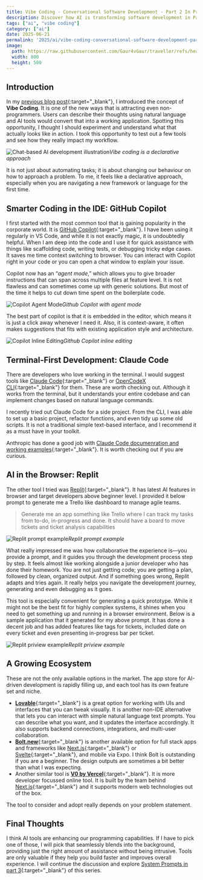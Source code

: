 ```yaml
---
title: Vibe Coding - Conversational Software Development - Part 2 In Practice
description: Discover how AI is transforming software development in Part 2 of my 'Vibe Coding' series. Explore conversational coding, real-time code generation in practice, and the future of developer productivity.
tags: ["ai", "vibe coding"]
category: ["ai"]
date: 2025-06-21
permalink: '2025/ai/vibe-coding-conversational-software-development-part2/'
image:
  path: https://raw.githubusercontent.com/Gaur4vGaur/traveller/refs/heads/master/images/ai/2025-06-21-ai_vibe-coding-conversational-software-development-part2/cover-image-compressed.png
  width: 800
  height: 500
---
```


## Introduction
In my [previous blog post](https://www.gaurgaurav.com/2025/ai/vibe-coding-conversational-software-development-part1/){:target="_blank"}, I introduced the concept of __Vibe Coding__. It is one of the new ways that is attracting even non-programmers. Users can describe their thoughts using natural language and AI tools would convert that into a working application. Spotting this opportunity, I thought I should experiment and understand what that actually looks like in action. I took this opportunity to test out a few tools and see how they really impact my workflow. 

![Chat-based AI development illustration](https://raw.githubusercontent.com/Gaur4vGaur/traveller/refs/heads/master/images/ai/2025-06-21-ai_vibe-coding-conversational-software-development-part2/introduction_vibe.png
)*Vibe coding is a declarative approach*

It is not just about automating tasks; it is about changing our behaviour on how to approach a problem. To me, it feels like a declarative approach, especially when you are navigating a new framework or language for the first time. 

## Smarter Coding in the IDE: GitHub Copilot

I first started with the most common tool that is gaining popularity in the corporate world. It is [GitHub Copilot](https://github.com/features/copilot){:target="_blank"}. I have been using it regularly in VS Code, and while it is not exactly magic, it is undoubtedly helpful. When I am deep into the code and I use it for quick assistance with things like scaffolding code, writing tests, or debugging tricky edge cases. It saves me time context switching to browser. You can interact with Copilot right in your code or you can open a chat window to explain your issue.

Copilot now has an “*agent mode*,” which allows you to give broader instructions that can span across multiple files at feature level. It is not flawless and can sometimes come up with generic solutions. But most of the time it helps to cut down time spent on the boilerplate code.

![Copilot Agent Mode](https://raw.githubusercontent.com/Gaur4vGaur/traveller/refs/heads/master/images/ai/2025-06-21-ai_vibe-coding-conversational-software-development-part2/copilot-agent-mode.png)*Github Copilot with agent mode*

The best part of copilot is that it is embedded in the editor, which means it is just a click away whenever I need it. Also, it is context-aware, it often makes suggestions that fits with existing application style and architecture.

![Copilot Inline Editing](https://raw.githubusercontent.com/Gaur4vGaur/traveller/refs/heads/master/images/ai/2025-06-21-ai_vibe-coding-conversational-software-development-part2/inline-copilot.png)*Github Copilot inline editing*

## Terminal-First Development: Claude Code
There are developers who love working in the terminal. I would suggest tools like [Claude Code](https://docs.anthropic.com/en/home){:target="_blank"} or [OpenCodeX CLI](https://help.openai.com/en/articles/11096431-openai-codex-cli-getting-started){:target="_blank"} for them. These are worth checking out. Although it works from the terminal, but it understands your entire codebase and can implement changes based on natural language commands.

I recently tried out Claude Code for a side project. From the CLI, I was able to set up a basic project, refactor functions, and even tidy up some old scripts. It is not a traditional simple text-based interface, and I recommend it as a must have in your toolkit.

Anthropic has done a good job with [Claude Code documenration and working examples](https://docs.anthropic.com/en/docs/claude-code/quickstart){:target="_blank"}. It is worth checking out if you are curious.

## AI in the Browser: Replit
The other tool I tried was [Replit](https://replit.com/){:target="_blank"}. It has latest AI features in browser and target developers above beginner level. I provided it below prompt to generate me a Trello like dashboard to manage agile teams.
>Generate me an app something like Trello where I can track my tasks from to-do, in-progress and done. It should have a board to move tickets and ticket analysis capabilities

![Replit prompt example](https://raw.githubusercontent.com/Gaur4vGaur/traveller/refs/heads/master/images/ai/2025-06-21-ai_vibe-coding-conversational-software-development-part2/Replit-prompt.png)*Replit prompt example*

What really impressed me was how collaborative the experience is—you provide a prompt, and it guides you through the development process step by step. It feels almost like working alongside a junior developer who has done their homework. You are not just getting code; you are getting a plan, followed by clean, organized output. And if something goes wrong, Replit adapts and tries again. It really helps you navigate the development journey, generating and even debugging as it goes.

This tool is especially convenient for generating a quick prototype. While it might not be the best fit for highly complex systems, it shines when you need to get something up and running in a browser environment. Below is a sample application that it generated for my above prompt. It has done a decent job and has added features like tags for tickets, included date on every ticket and even presenting in-progress bar per ticket.

![Replit priview example](https://raw.githubusercontent.com/Gaur4vGaur/traveller/refs/heads/master/images/ai/2025-06-21-ai_vibe-coding-conversational-software-development-part2/Replit-preview.png)*Replit priview example*

## A Growing Ecosystem
These are not the only available options in the market. The app store for AI-driven development is rapidly filling up, and each tool has its own feature set and niche.
-	[**Lovable**](https://lovable.dev/){:target="_blank"} is a great option for working with UIs and interfaces that you can tweak visually. It is another non-IDE alternative that lets you can interact with simple natural language text prompts. You can describe what you want, and it updates the interface accordingly. It also supports backend connections, integrations, and multi-user collaboration.
-	[**Bolt.new**](https://bolt.new/){:target="_blank"} is another available option for full stack apps and frameworks like [Next.js](https://nextjs.org/){:target="_blank"} or [Svelte](https://svelte.dev/){:target="_blank"}, and mobile via Expo. I think Bolt is outstanding if you are a beginner. The design outputs are sometimes a bit better than what I was expecting.
-	Another similar tool is [**V0 by Vercel**](https://v0.dev/){:target="_blank"}. It is more developer focussed online tool. It is built by the team behind [Next.js](https://nextjs.org/){:target="_blank"} and it supports modern web technologies out of the box.

The tool to consider and adopt really depends on your problem statement. 


## Final Thoughts
I think AI tools are enhancing our programming capabilities. If I have to pick one of those, I will pick that seamlessly blends into the background, providing just the right amount of assistance without being intrusive. Tools are only valuable if they help you build faster and improves overall experience. I will continue the discussion and explore [System Prompts in part 3](https://www.gaurgaurav.com/2025/ai/vibe-coding-conversational-software-development-part3/){:target="_blank"} of this series.
